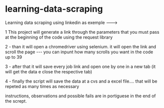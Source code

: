 # learning-data-scraping
Learning data scraping using linkedin as exemple --->

1 This project will generate a link through the parameters that you must pass at the beginning of the code using the request library

2 - than it will open a chromedriver using selenium. it will open the link and scroll the page --- you can inpunt how many scrolls you want in the code up to 39

3 - after that it will save every job link and open one by one in a new tab (it will get the data e close the respective tab)

4 - finally the script will save the data at a cvs and a excel file.... that will be repeted as many times as necessary

instructions, observations and possible fails are in portiguese in the end of the scrept. 
